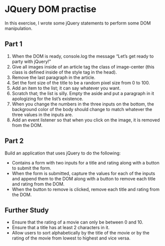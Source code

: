 # JQuery DOM practise
In this exercise, I wrote some jQuery statements to perform some DOM manipulation.
## Part 1
1. When the DOM is ready, console.log the message “Let’s get ready to party with jQuery!”
2. Give all images inside of an article tag the class of image-center (this class is defined inside of the style tag in the head).
3. Remove the last paragraph in the article.
4. Set the font size of the title to be a random pixel size from 0 to 100.
5. Add an item to the list; it can say whatever you want.
6. Scratch that; the list is silly. Empty the aside and put a paragraph in it apologizing for the list’s existence.
7. When you change the numbers in the three inputs on the bottom, the background color of the body should change to match whatever the three values in the inputs are.
8. Add an event listener so that when you click on the image, it is removed from the DOM.

## Part 2
Build an application that uses jQuery to do the following:

- Contains a form with two inputs for a title and rating along with a button to submit the form.
- When the form is submitted, capture the values for each of the inputs and append them to the DOM along with a button to remove each title and rating from the DOM.
- When the button to remove is clicked, remove each title and rating from the DOM.

## Further Study
- Ensure that the rating of a movie can only be between 0 and 10.
- Ensure that a title has at least 2 characters in it.
- Allow users to sort alphabetically by the title of the movie or by the rating of the movie from lowest to highest and vice versa.